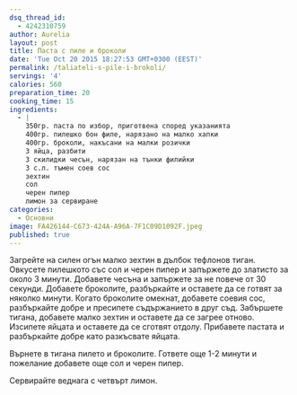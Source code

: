 ```yaml
---
dsq_thread_id:
  - 4242310759
author: Aurelia
layout: post
title: Паста с пиле и броколи
date: 'Tue Oct 20 2015 18:27:53 GMT+0300 (EEST)'
permalink: /taliateli-s-pile-i-brokoli/
servings: '4'
calories: 560
preparation_time: 20
cooking_time: 15
ingredients:
  - |
    350гр. паста по избор, приготвена според указанията
    400гр. пилешко бон филе, нарязано на малко хапки
    400гр. броколи, накъсани на малки розички
    3 яйца, разбити
    3 скилидки чесън, нарязан на тънки филийки
    3 с.л. тъмен соев сос
    зехтин
    сол
    черен пипер
    лимон за сервиране
categories:
  - Основни
image: FA426144-C673-424A-A96A-7F1C09D1092F.jpeg
published: true
---
```

Загрейте на силен огън малко зехтин в дълбок тефлонов тиган. Овкусете пилешкото със сол и черен пипер и запържете до златисто за около 3 минути. Добавете чесъна и запържете за не повече от 30 секунди. Добавете броколите, разбъркайте и оставете да се готвят за няколко минути. Когато броколите омекнат, добавете соевия сос, разбъркайте добре и пресипете съдържанието в друг съд. Забършете тигана, добавете малко зехтин и оставете да се загрее отново. Изсипете яйцата и оставете да се сготвят отдолу. Прибавете пастата и разбъркайте добре като разкъсвате яйцата.
  
Върнете в тигана пилето и броколите. Гответе още 1-2 минути и пожелание добавете още сол и черен пипер.
  
Сервирайте веднага с четвърт лимон.
